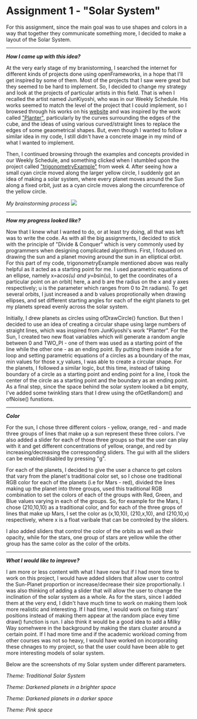 # Assignment 1 - "Solar System"

For this assignment, since the main goal was to use shapes and colors in a way that together they communicate something more, I decided to make a layout of the Solar System. 

***
***How I came up with this idea?***

At the very early stage of my branistorming, I searched the internet for different kinds of projects done using openFrameworks, in a hope that I'll get inspired by some of them. Most of the projects that I saw were great but they seemed to be hard to implement. So, I decided to change my strategy and look at the projects of particular artists in this field. That is when I recalled the artist named JunKiyoshi, who was in our Weekly Schedule. His works seemed to match the level of the project that I could implement, so I browsed through his works on his [website](https://junkiyoshi.com) and was inspired by the work called ["Planter"](https://junkiyoshi.com/2021/04/09/), particularly by the curves surrounding the edges of the cube, and the ideas of using various curved/straight lines to replace the edges of some geaometrical shapes. But, even though I wanted to follow a similar idea in my code, I still didn't have a concrete image in my mind of what I wanted to implement.

Then, I continued browsing through the examples and concepts provided in our Weekly Schedule, and something clicked when I stumbled upon the project called ["trigonometryExample"](https://github.com/openframeworks/openFrameworks/tree/master/examples/math/trigonometryExample) from week 4. After seeing how a small cyan circle moved along the larger yellow circle, I suddenly got an idea of making a solar system, where every planet moves around the Sun along a fixed orbit, just as a cyan circle moves along the circumference of the yellow circle.

*My brainstorming process*
![](bin/data/image1.png)

***
***How my progress looked like?***

Now that I knew what I wanted to do, or at least try doing, all that was left was to write the code. 
As with all the big assignments, I decided to stick with the principle of "Divide & Conquer" which is very commonly used by programmers when designing complicated algorithms. First, I fodused on drawing the sun and a planet moving around the sun in an elliptical orbit. For this part of my code, trigonometryExample mentioned above was really helpful as it acted as a starting point for me. I used parametric equations of an ellipse, namely x=a*cos(u) and y=b*sin(u), to get the coordinates of a particular point on an orbit( here, a and b are the radius on the x and y axes respectively; u is the parameter which ranges from 0 to 2π radians). To get several orbits, I just increased a and b values proprotionally when drawing ellipses, and set different starting angles for each of the eight planets to get my planets spread evenly across the solar system.

Initially, I drew planets as circles using ofDrawCircle() function. But then I decided to use an idea of creating a circular shape using large numbers of straight lines, which was inspired from JunKiyoshi's work "Planter". For the Sun, I created two new float variables which will generate a random angle between 0 and TWO_PI - one of them was used as a starting point of the line while the other one - as an ending point. By putting them inside a for loop and setting parametric equations of a circles as a boundary of the max, min values for those x,y values, I was able to create a circular shape.
For the planets, I followed a similar logic, but this time, instead of taking boundary of a circle as a starting point and ending point for a line, I took the center of the circle as a starting point and the boundary as an ending point. As a final step, since the space behind the solar system looked a bit empty, I've added some twinkling stars that I drew using the ofGetRandom() and ofNoise() funstions.

***
***Color***

For the sun, I chose three different colors - yellow, orange, red - and made three groups of lines that make up a sun represent these three colors. I've also added a slider for each of those three groups so that the user can play with it and get different concentrations of yellow, orange, and red by increasing/decreasing the corresponding sliders. The gui with all the sliders can be enabled/disabled by pressing "g".

For each of the planets, I decided to give the user a chance to get colors that vary from the planet's traditional color set, so I chose one traditional RGB color for each of the planets (i.e for Mars - red), divided the lines making up the planet into three groups, used this traditional RGB combination to set the colors of each of the groups with Red, Green, and Blue values varying in each of the groups. So, for example for the Mars, I chose (210,10,10) as a traditional color, and for each of the three grops of lines that make up Mars, I set the color as (x,10,10), (210,x,10), and (210,10,x) respectively, where x is a float varibale that can be controled by the sliders.

I also added sliders that control the color of the orbits as well as their opacity, while for the stars, one group of stars are yellow while the other group has the same color as the color of the orbits.

***
***What I would like to improve?***

I am more or less content with what I have now but if I had more time to work on this project, I would have added sliders that allow user to control the Sun-Planet proportion or increase/decrease their size proportionally. I was also thinking of adding a slider that will allow the user to change the inclination of the solar system as a whole. 
As for the stars, since I added them at the very end, I didn't have much time to work on making them look more realistic and interesting. If I had time, I would work on fixing stars' positions instead of making them appear at the random place evey time draw() function is run. I also think it would be a good idea to add a Milky Way somehwere in the background by making the stars cluster around a certain point. If I had more time and if the academic workload coming from other courses was not so heavy, I would have worked on incorporating these chnages to my project, so that the user could have been able to get more interesting models of solar system. 

Below are the screenshots of my Solar system under different parameters.

*Theme: Traditional Solar System*

*Theme: Darkened planets in a brighter space*

*Theme: Darkened planets in a darker space*

*Theme: Pink space*


